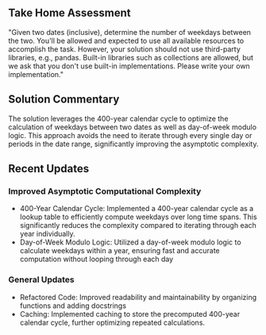 ## Take Home Assessment
"Given two dates (inclusive), determine the number of weekdays between the two. You'll be allowed and expected to use all available resources to accomplish the task. However, your solution should not use third-party libraries, e.g., pandas. Built-in libraries such as collections are allowed, but we ask that you don't use built-in implementations. Please write your own implementation." 

## Solution Commentary
The solution leverages the 400-year calendar cycle to optimize the calculation of weekdays between two dates as well as day-of-week modulo logic. This approach avoids the need to iterate through every single day or periods in the date range, significantly improving the asymptotic complexity.

## Recent Updates

### Improved Asymptotic Computational Complexity
- 400-Year Calendar Cycle: Implemented a 400-year calendar cycle as a lookup table to efficiently compute weekdays over long time spans. This significantly reduces the complexity compared to iterating through each year individually.
- Day-of-Week Modulo Logic: Utilized a day-of-week modulo logic to calculate weekdays within a year, ensuring fast and accurate computation without looping through each day

### General Updates
- Refactored Code: Improved readability and maintainability by organizing functions and adding  docstrings
- Caching: Implemented caching to store the precomputed 400-year calendar cycle, further optimizing repeated calculations.
